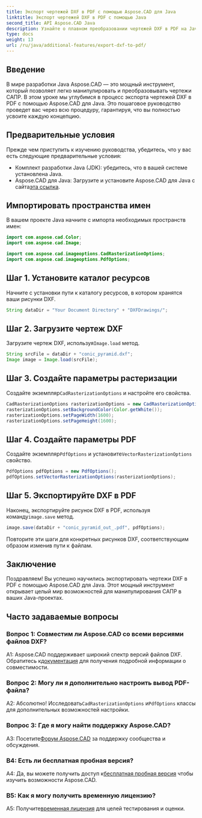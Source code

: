 ```yaml
---
title: Экспорт чертежей DXF в PDF с помощью Aspose.CAD для Java
linktitle: Экспорт чертежей DXF в PDF с помощью Java
second_title: API Aspose.CAD Java
description: Узнайте о плавном преобразовании чертежей DXF в PDF на Java с помощью Aspose.CAD. Улучшите свой рабочий процесс САПР без особых усилий.
type: docs
weight: 13
url: /ru/java/additional-features/export-dxf-to-pdf/
---
```

## Введение

В мире разработки Java Aspose.CAD — это мощный инструмент, который позволяет легко манипулировать и преобразовывать чертежи САПР. В этом уроке мы углубимся в процесс экспорта чертежей DXF в PDF с помощью Aspose.CAD для Java. Это пошаговое руководство проведет вас через всю процедуру, гарантируя, что вы полностью усвоите каждую концепцию.

## Предварительные условия

Прежде чем приступить к изучению руководства, убедитесь, что у вас есть следующие предварительные условия:

- Комплект разработки Java (JDK): убедитесь, что в вашей системе установлена Java.
-  Aspose.CAD для Java: Загрузите и установите Aspose.CAD для Java с сайта[эта ссылка](https://releases.aspose.com/cad/java/).

## Импортировать пространства имен

В вашем проекте Java начните с импорта необходимых пространств имен:

```java
import com.aspose.cad.Color;
import com.aspose.cad.Image;

import com.aspose.cad.imageoptions.CadRasterizationOptions;
import com.aspose.cad.imageoptions.PdfOptions;
```

## Шаг 1. Установите каталог ресурсов

Начните с установки пути к каталогу ресурсов, в котором хранятся ваши рисунки DXF.

```java
String dataDir = "Your Document Directory" + "DXFDrawings/";
```

## Шаг 2. Загрузите чертеж DXF

 Загрузите чертеж DXF, используя`Image.load` метод.

```java
String srcFile = dataDir + "conic_pyramid.dxf";
Image image = Image.load(srcFile);
```

## Шаг 3. Создайте параметры растеризации

 Создайте экземпляр`CadRasterizationOptions` и настройте его свойства.

```java
CadRasterizationOptions rasterizationOptions = new CadRasterizationOptions();
rasterizationOptions.setBackgroundColor(Color.getWhite());
rasterizationOptions.setPageWidth(1600);
rasterizationOptions.setPageHeight(1600);
```

## Шаг 4. Создайте параметры PDF

 Создайте экземпляр`PdfOptions` и установите`VectorRasterizationOptions` свойство.

```java
PdfOptions pdfOptions = new PdfOptions();
pdfOptions.setVectorRasterizationOptions(rasterizationOptions);
```

## Шаг 5. Экспортируйте DXF в PDF

 Наконец, экспортируйте рисунок DXF в PDF, используя команду`image.save` метод.

```java
image.save(dataDir + "conic_pyramid_out_.pdf", pdfOptions);
```

Повторите эти шаги для конкретных рисунков DXF, соответствующим образом изменив пути к файлам.

## Заключение

Поздравляем! Вы успешно научились экспортировать чертежи DXF в PDF с помощью Aspose.CAD для Java. Этот мощный инструмент открывает целый мир возможностей для манипулирования САПР в ваших Java-проектах.

## Часто задаваемые вопросы

### Вопрос 1: Совместим ли Aspose.CAD со всеми версиями файлов DXF?

 A1: Aspose.CAD поддерживает широкий спектр версий файлов DXF. Обратитесь к[документация](https://reference.aspose.com/cad/java/) для получения подробной информации о совместимости.

### Вопрос 2: Могу ли я дополнительно настроить вывод PDF-файла?

 А2: Абсолютно! Исследовать`CadRasterizationOptions` и`PdfOptions` классы для дополнительных возможностей настройки.

### Вопрос 3: Где я могу найти поддержку Aspose.CAD?

 A3: Посетите[Форум Aspose.CAD](https://forum.aspose.com/c/cad/19) за поддержку сообщества и обсуждения.

### В4: Есть ли бесплатная пробная версия?

 A4: Да, вы можете получить доступ к[бесплатная пробная версия](https://releases.aspose.com/) чтобы изучить возможности Aspose.CAD.

### В5: Как я могу получить временную лицензию?

 A5: Получите[временная лицензия](https://purchase.aspose.com/temporary-license/) для целей тестирования и оценки.